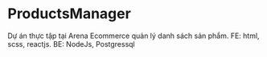 # ProductsManager
Dự án thực tập tại Arena Ecommerce quản lý danh sách sản phẩm. FE: html, scss, reactjs. BE: NodeJs, Postgressql
